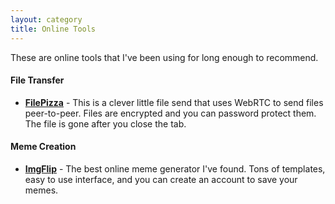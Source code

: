 ```yaml
---
layout: category
title: Online Tools
---
```


These are online tools that I've been using for long enough to recommend.

#### File Transfer

- **[FilePizza](https://file.pizza/)** - This is a clever little file send that uses WebRTC to send files peer-to-peer.  Files are encrypted and you can password protect them. The file is gone after you close the tab.

#### Meme Creation

- **[ImgFlip](https://imgflip.com/memetemplates)** - The best online meme generator I've found.  Tons of templates, easy to use interface, and you can create an account to save your memes.



